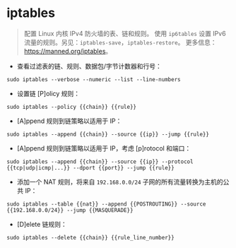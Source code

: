 # iptables

> 配置 Linux 内核 IPv4 防火墙的表、链和规则。
> 使用 `ip6tables` 设置 IPv6 流量的规则。另见：`iptables-save`，`iptables-restore`。
> 更多信息：<https://manned.org/iptables>。

- 查看过滤表的链、规则、数据包/字节计数器和行号：

`sudo iptables --verbose --numeric --list --line-numbers`

- 设置链 [P]olicy 规则：

`sudo iptables --policy {{chain}} {{rule}}`

- [A]ppend 规则到链策略以适用于 IP：

`sudo iptables --append {{chain}} --source {{ip}} --jump {{rule}}`

- [A]ppend 规则到链策略以适用于 IP，考虑 [p]rotocol 和端口：

`sudo iptables --append {{chain}} --source {{ip}} --protocol {{tcp|udp|icmp|...}} --dport {{port}} --jump {{rule}}`

- 添加一个 NAT 规则，将来自 `192.168.0.0/24` 子网的所有流量转换为主机的公共 IP：

`sudo iptables --table {{nat}} --append {{POSTROUTING}} --source {{192.168.0.0/24}} --jump {{MASQUERADE}}`

- [D]elete 链规则：

`sudo iptables --delete {{chain}} {{rule_line_number}}`